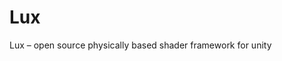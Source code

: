 Lux
===

Lux – open source physically based shader framework for unity

<img scr="http://gdurl.com/OHDW">




